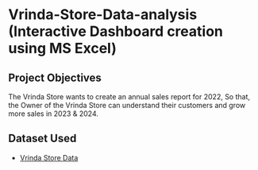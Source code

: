 # Vrinda-Store-Data-analysis (Interactive Dashboard creation using MS Excel)
## Project Objectives
The Vrinda Store wants to create an annual sales report for 2022, So that, the Owner of the Vrinda Store can understand their customers and grow more sales in 2023 & 2024.

## Dataset Used
- <a href=" https://github.com/JaveedBari/Data-Analysis-Dashboard/blob/main/Vrinda%20Store%20Data%20Analysis.xlsx">Vrinda Store Data</a>


